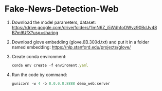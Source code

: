 # Fake-News-Detection-Web

1. Download the model parameters, dataset:
   https://drive.google.com/drive/folders/1imN6Z_i5WdhfoOWvz90BdJv48B7m9UfX?usp=sharing
   
2. Download glove embedding (glove.6B.300d.txt) and put it in a folder named embedding:
   https://nlp.stanford.edu/projects/glove/

3. Create conda environment:
   ```js
   conda env create -f enviroment.yaml
   ```

4. Run the code by command:
   ```js
   gunicorn -w 4 -b 0.0.0.0:8888 demo_web:server
   ```
